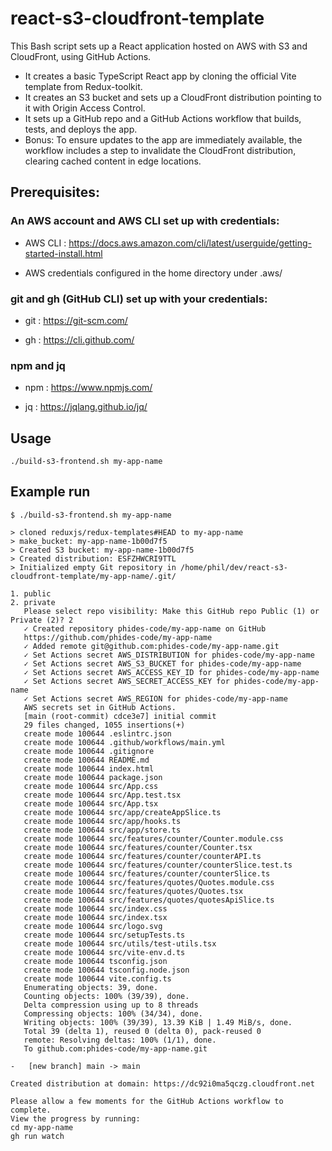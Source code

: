# react-s3-cloudfront-template

This Bash script sets up a React application hosted on AWS with S3 and CloudFront, using GitHub Actions.

-   It creates a basic TypeScript React app by cloning the official Vite template from Redux-toolkit.
-   It creates an S3 bucket and sets up a CloudFront distribution pointing to it with Origin Access Control.
-   It sets up a GitHub repo and a GitHub Actions workflow that builds, tests, and deploys the app.
-   Bonus: To ensure updates to the app are immediately available, the workflow includes a step to invalidate the CloudFront distribution, clearing cached content in edge locations.

## Prerequisites:

### An AWS account and AWS CLI set up with credentials:

-   AWS CLI : https://docs.aws.amazon.com/cli/latest/userguide/getting-started-install.html

-   AWS credentials configured in the home directory under .aws/

### git and gh (GitHub CLI) set up with your credentials:

-   git : https://git-scm.com/

-   gh : https://cli.github.com/

### npm and jq

-   npm : https://www.npmjs.com/

-   jq : https://jqlang.github.io/jq/

## Usage

`./build-s3-frontend.sh my-app-name`

## Example run

```
$ ./build-s3-frontend.sh my-app-name

> cloned reduxjs/redux-templates#HEAD to my-app-name
> make_bucket: my-app-name-1b00d7f5
> Created S3 bucket: my-app-name-1b00d7f5
> Created distribution: ESFZHWCRI9TTL
> Initialized empty Git repository in /home/phil/dev/react-s3-cloudfront-template/my-app-name/.git/

1. public
2. private
   Please select repo visibility: Make this GitHub repo Public (1) or Private (2)? 2
   ✓ Created repository phides-code/my-app-name on GitHub
   https://github.com/phides-code/my-app-name
   ✓ Added remote git@github.com:phides-code/my-app-name.git
   ✓ Set Actions secret AWS_DISTRIBUTION for phides-code/my-app-name
   ✓ Set Actions secret AWS_S3_BUCKET for phides-code/my-app-name
   ✓ Set Actions secret AWS_ACCESS_KEY_ID for phides-code/my-app-name
   ✓ Set Actions secret AWS_SECRET_ACCESS_KEY for phides-code/my-app-name
   ✓ Set Actions secret AWS_REGION for phides-code/my-app-name
   AWS secrets set in GitHub Actions.
   [main (root-commit) cdce3e7] initial commit
   29 files changed, 1055 insertions(+)
   create mode 100644 .eslintrc.json
   create mode 100644 .github/workflows/main.yml
   create mode 100644 .gitignore
   create mode 100644 README.md
   create mode 100644 index.html
   create mode 100644 package.json
   create mode 100644 src/App.css
   create mode 100644 src/App.test.tsx
   create mode 100644 src/App.tsx
   create mode 100644 src/app/createAppSlice.ts
   create mode 100644 src/app/hooks.ts
   create mode 100644 src/app/store.ts
   create mode 100644 src/features/counter/Counter.module.css
   create mode 100644 src/features/counter/Counter.tsx
   create mode 100644 src/features/counter/counterAPI.ts
   create mode 100644 src/features/counter/counterSlice.test.ts
   create mode 100644 src/features/counter/counterSlice.ts
   create mode 100644 src/features/quotes/Quotes.module.css
   create mode 100644 src/features/quotes/Quotes.tsx
   create mode 100644 src/features/quotes/quotesApiSlice.ts
   create mode 100644 src/index.css
   create mode 100644 src/index.tsx
   create mode 100644 src/logo.svg
   create mode 100644 src/setupTests.ts
   create mode 100644 src/utils/test-utils.tsx
   create mode 100644 src/vite-env.d.ts
   create mode 100644 tsconfig.json
   create mode 100644 tsconfig.node.json
   create mode 100644 vite.config.ts
   Enumerating objects: 39, done.
   Counting objects: 100% (39/39), done.
   Delta compression using up to 8 threads
   Compressing objects: 100% (34/34), done.
   Writing objects: 100% (39/39), 13.39 KiB | 1.49 MiB/s, done.
   Total 39 (delta 1), reused 0 (delta 0), pack-reused 0
   remote: Resolving deltas: 100% (1/1), done.
   To github.com:phides-code/my-app-name.git

-   [new branch] main -> main

Created distribution at domain: https://dc92i0ma5qczg.cloudfront.net

Please allow a few moments for the GitHub Actions workflow to complete.
View the progress by running:
cd my-app-name
gh run watch
```
